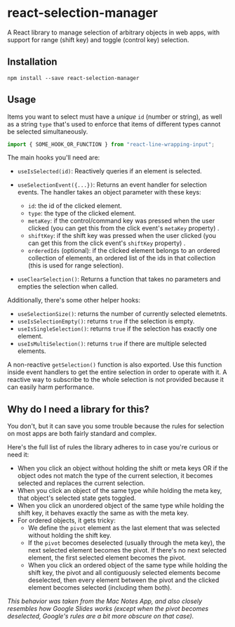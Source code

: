 # react-selection-manager

A React library to manage selection of arbitrary objects in web apps, with support for range (shift key) and toggle (control key) selection.

## Installation

```
npm install --save react-selection-manager
```

## Usage

Items you want to select must have a _unique_ `id` (number or string), as well as a string `type` that's used to enforce that items of different types cannot be selected simultaneously.

```js
import { SOME_HOOK_OR_FUNCTION } from "react-line-wrapping-input";
```

The main hooks you'll need are:

- `useIsSelected(id)`: Reactively queries if an element is selected.

- `useSelectionEvent({...})`: Returns an event handler for selection events. The handler takes an object parameter with these keys:

  - `id`: the id of the clicked element.
  - `type`: the type of the clicked element.
  - `metaKey`: if the control/command key was pressed when the user clicked (you can get this from the click event's `metaKey` property) .
  - `shiftKey`: if the shift key was pressed when the user clicked (you can get this from the click event's `shiftKey` property) .
  - `orderedIds` (optional): if the clicked element belongs to an ordered collection of elements, an ordered list of the ids in that collection (this is used for range selection).

- `useClearSelection()`: Returns a function that takes no parameters and empties the selection when called.

Additionally, there's some other helper hooks:

- `useSelectionSize()`: returns the number of currently selected elemetnts.
- `useIsSelectionEmpty()`: returns `true` if the selection is empty.
- `useIsSingleSelection()`: returns `true` if the selection has exactly one element.
- `useIsMultiSelection()`: returns `true` if there are multiple selected elements.

A non-reactive `getSelection()` function is also exported. Use this function inside event handlers to get the entire selection in order to operate with it. A reactive way to subscribe to the whole selection is not provided because it can easily harm performance.

## Why do I need a library for this?

You don't, but it can save you some trouble because the rules for selection on most apps are both fairly standard and complex.

Here's the full list of rules the library adheres to in case you're curious or need it:

- When you click an object without holding the shift or meta keys OR if the object odes not match the type of the current selection, it becomes selected and replaces the current selection.
- When you click an object of the same type while holding the meta key, that object's selected state gets toggled.
- When you click an unordered object of the same type while holding the shift key, it behaves exactly the same as with the meta key.
- For ordered objects, it gets tricky:
  - We define the `pivot` element as the last element that was selected without holding the shift key.
  - If the `pivot` becomes deselected (usually through the meta key), the next selected element becomes the pivot. If there's no next selected element, the first selected element becomes the pivot.
  - When you click an ordered object of the same type while holding the shift key, the pivot and all contiguously selected elements become deselected, then every element between the pivot and the clicked element becomes selected (including them both).

_This behavior was taken from the Mac Notes App, and also closely resembles how Google Slides works (except when the pivot becomes deselected, Google's rules are a bit more obscure on that case)._
